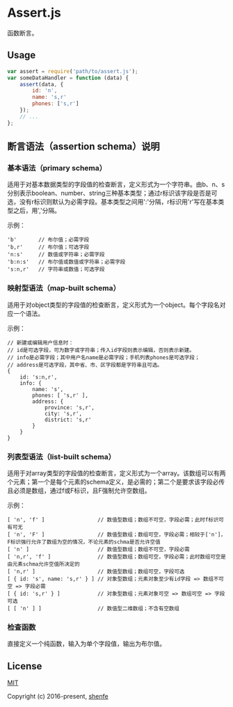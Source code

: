 # Assert.js

函数断言。

## Usage

```js
var assert = require('path/to/assert.js');
var someDataHandler = function (data) {
    assert(data, {
        id: 'n',
        name: 's,r'
        phones: ['s,r']
    });
    // ...
};
```

## 断言语法（assertion schema）说明

### 基本语法（primary schema）

适用于对基本数据类型的字段值的检查断言，定义形式为一个字符串。由b、n、s分别表示boolean、number、string三种基本类型；通过r标识该字段是否是可选，没有r标识则默认为必需字段。基本类型之间用':'分隔，r标识用'r'写在基本类型之后，用','分隔。

示例：

    'b'       // 布尔值；必需字段
    'b,r'     // 布尔值；可选字段
    'n:s'     // 数值或字符串；必需字段
    'b:n:s'   // 布尔值或数值或字符串；必需字段
    's:n,r'   // 字符串或数值；可选字段

### 映射型语法（map-built schema）

适用于对object类型的字段值的检查断言，定义形式为一个object。每个字段名对应一个语法。

示例：

    // 新建或编辑用户信息时：
    // id是可选字段，可为数字或字符串；传入id字段则表示编辑，否则表示新建。
    // info是必需字段；其中用户名name是必需字段；手机列表phones是可选字段；
    // address是可选字段，其中省、市、区字段都是字符串且可选。
    {
        id: 's:n,r',
        info: {
            name: 's',
            phones: [ 's,r' ],
            address: {
                province: 's,r',
                city: 's,r',
                district: 's,r'
            }
        }
    }

### 列表型语法（list-built schema）

适用于对array类型的字段值的检查断言，定义形式为一个array。该数组可以有两个元素；第一个是每个元素的schema定义，是必需的；第二个是要求该字段必传且必须是数组，通过f或F标识，且F强制允许空数组。

示例：

    [ 'n', 'f' ]                 // 数值型数组；数组不可空，字段必需；此时f标识可有可无
    [ 'n', 'F' ]                 // 数值型数组；数组可空，字段必需；相较于['n']，F标识强行允许了数组为空的情况，不论元素的schma是否允许空值
    [ 'n' ]                      // 数值型数组；数组不可空，字段必需
    [ 'n,r', 'f' ]               // 数值型数组；数组可空，字段必需；此时数组可空是由元素schma允许空值所决定的
    [ 'n,r' ]                    // 数值型数组；数组可空，字段可选
    [ { id: 's', name: 's,r' } ] // 对象型数组；元素对象至少有id字段 => 数组不可空 => 字段必需
    [ { id: 's,r' } ]            // 对象型数组；元素对象可空 => 数组可空 => 字段可选
    [ [ 'n' ] ]                  // 数值型二维数组；不含有空数组

### 检查函数

直接定义一个纯函数，输入为单个字段值，输出为布尔值。

## License

[MIT](http://opensource.org/licenses/MIT)

Copyright (c) 2016-present, [shenfe](https://github.com/shenfe)

